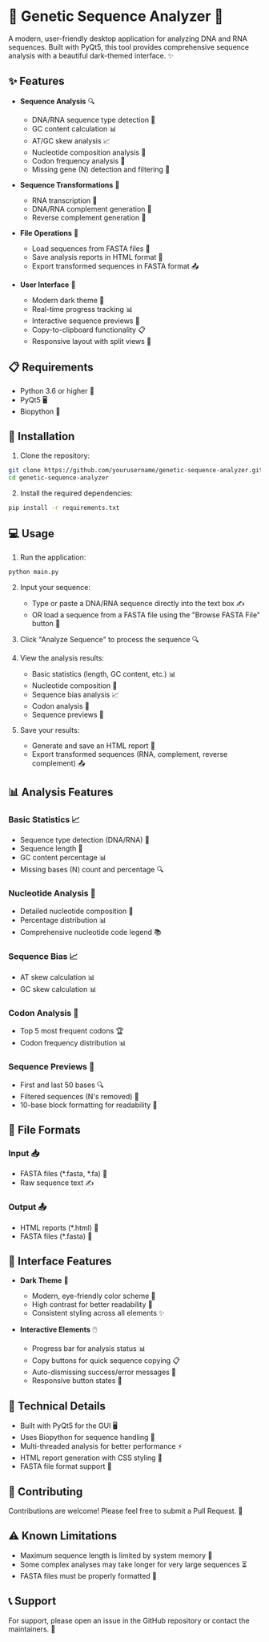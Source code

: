 # 🧬 Genetic Sequence Analyzer 🌟

A modern, user-friendly desktop application for analyzing DNA and RNA sequences. Built with PyQt5, this tool provides comprehensive sequence analysis with a beautiful dark-themed interface. ✨

## ✨ Features

- **Sequence Analysis** 🔍
  - DNA/RNA sequence type detection 🧪
  - GC content calculation 📊
  - AT/GC skew analysis 📈
  - Nucleotide composition analysis 🧬
  - Codon frequency analysis 🔢
  - Missing gene (N) detection and filtering 🔎

- **Sequence Transformations** 🔄
  - RNA transcription 🧬
  - DNA/RNA complement generation 🔁
  - Reverse complement generation 🔂

- **File Operations** 💾
  - Load sequences from FASTA files 📂
  - Save analysis reports in HTML format 📄
  - Export transformed sequences in FASTA format 📤

- **User Interface** 🎨
  - Modern dark theme 🌙
  - Real-time progress tracking 📊
  - Interactive sequence previews 👀
  - Copy-to-clipboard functionality 📋
  - Responsive layout with split views 📱

## 📋 Requirements

- Python 3.6 or higher 🐍
- PyQt5 🖥️
- Biopython 🧬

## 🚀 Installation

1. Clone the repository:
```bash
git clone https://github.com/yourusername/genetic-sequence-analyzer.git
cd genetic-sequence-analyzer
```

2. Install the required dependencies:
```bash
pip install -r requirements.txt
```

## 💻 Usage

1. Run the application:
```bash
python main.py
```

2. Input your sequence:
   - Type or paste a DNA/RNA sequence directly into the text box ✍️
   - OR load a sequence from a FASTA file using the "Browse FASTA File" button 📂

3. Click "Analyze Sequence" to process the sequence 🔍

4. View the analysis results:
   - Basic statistics (length, GC content, etc.) 📊
   - Nucleotide composition 🧬
   - Sequence bias analysis 📈
   - Codon analysis 🔢
   - Sequence previews 👀

5. Save your results:
   - Generate and save an HTML report 📄
   - Export transformed sequences (RNA, complement, reverse complement) 📤

## 📊 Analysis Features

### Basic Statistics 📈
- Sequence type detection (DNA/RNA) 🧬
- Sequence length 📏
- GC content percentage 📊
- Missing bases (N) count and percentage 🔍

### Nucleotide Analysis 🧬
- Detailed nucleotide composition 📝
- Percentage distribution 📊
- Comprehensive nucleotide code legend 📚

### Sequence Bias 📈
- AT skew calculation 📊
- GC skew calculation 📊

### Codon Analysis 🔢
- Top 5 most frequent codons 🏆
- Codon frequency distribution 📊

### Sequence Previews 👀
- First and last 50 bases 🔍
- Filtered sequences (N's removed) 🧹
- 10-base block formatting for readability 📝

## 💾 File Formats

### Input 📥
- FASTA files (*.fasta, *.fa) 📂
- Raw sequence text ✍️

### Output 📤
- HTML reports (*.html) 📄
- FASTA files (*.fasta) 📂

## 🎨 Interface Features

- **Dark Theme** 🌙
  - Modern, eye-friendly color scheme 🎨
  - High contrast for better readability 👀
  - Consistent styling across all elements ✨

- **Interactive Elements** 🖱️
  - Progress bar for analysis status 📊
  - Copy buttons for quick sequence copying 📋
  - Auto-dismissing success/error messages 💫
  - Responsive button states 🔄

## 🔧 Technical Details

- Built with PyQt5 for the GUI 🖥️
- Uses Biopython for sequence handling 🧬
- Multi-threaded analysis for better performance ⚡
- HTML report generation with CSS styling 🎨
- FASTA file format support 📂


## 🤝 Contributing

Contributions are welcome! Please feel free to submit a Pull Request. 🌟

## ⚠️ Known Limitations

- Maximum sequence length is limited by system memory 💾
- Some complex analyses may take longer for very large sequences ⏳
- FASTA files must be properly formatted 📝

## 📞 Support

For support, please open an issue in the GitHub repository or contact the maintainers. 💌 
